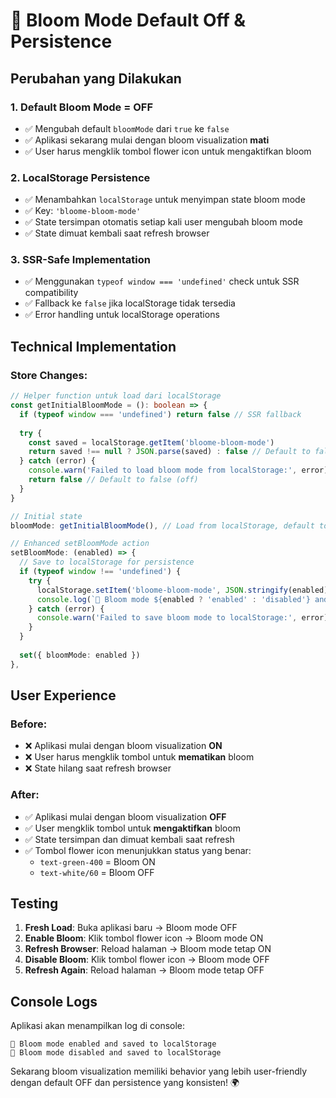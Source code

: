 # 🌸 Bloom Mode Default Off & Persistence

## Perubahan yang Dilakukan

### 1. **Default Bloom Mode = OFF**
- ✅ Mengubah default `bloomMode` dari `true` ke `false`
- ✅ Aplikasi sekarang mulai dengan bloom visualization **mati**
- ✅ User harus mengklik tombol flower icon untuk mengaktifkan bloom

### 2. **LocalStorage Persistence**
- ✅ Menambahkan `localStorage` untuk menyimpan state bloom mode
- ✅ Key: `'bloome-bloom-mode'`
- ✅ State tersimpan otomatis setiap kali user mengubah bloom mode
- ✅ State dimuat kembali saat refresh browser

### 3. **SSR-Safe Implementation**
- ✅ Menggunakan `typeof window === 'undefined'` check untuk SSR compatibility
- ✅ Fallback ke `false` jika localStorage tidak tersedia
- ✅ Error handling untuk localStorage operations

## Technical Implementation

### Store Changes:
```typescript
// Helper function untuk load dari localStorage
const getInitialBloomMode = (): boolean => {
  if (typeof window === 'undefined') return false // SSR fallback
  
  try {
    const saved = localStorage.getItem('bloome-bloom-mode')
    return saved !== null ? JSON.parse(saved) : false // Default to false (off)
  } catch (error) {
    console.warn('Failed to load bloom mode from localStorage:', error)
    return false // Default to false (off)
  }
}

// Initial state
bloomMode: getInitialBloomMode(), // Load from localStorage, default to false (off)

// Enhanced setBloomMode action
setBloomMode: (enabled) => {
  // Save to localStorage for persistence
  if (typeof window !== 'undefined') {
    try {
      localStorage.setItem('bloome-bloom-mode', JSON.stringify(enabled))
      console.log(`🌸 Bloom mode ${enabled ? 'enabled' : 'disabled'} and saved to localStorage`)
    } catch (error) {
      console.warn('Failed to save bloom mode to localStorage:', error)
    }
  }
  
  set({ bloomMode: enabled })
},
```

## User Experience

### Before:
- ❌ Aplikasi mulai dengan bloom visualization **ON**
- ❌ User harus mengklik tombol untuk **mematikan** bloom
- ❌ State hilang saat refresh browser

### After:
- ✅ Aplikasi mulai dengan bloom visualization **OFF**
- ✅ User mengklik tombol untuk **mengaktifkan** bloom
- ✅ State tersimpan dan dimuat kembali saat refresh
- ✅ Tombol flower icon menunjukkan status yang benar:
  - `text-green-400` = Bloom ON
  - `text-white/60` = Bloom OFF

## Testing

1. **Fresh Load**: Buka aplikasi baru → Bloom mode OFF
2. **Enable Bloom**: Klik tombol flower icon → Bloom mode ON
3. **Refresh Browser**: Reload halaman → Bloom mode tetap ON
4. **Disable Bloom**: Klik tombol flower icon → Bloom mode OFF  
5. **Refresh Again**: Reload halaman → Bloom mode tetap OFF

## Console Logs

Aplikasi akan menampilkan log di console:
```
🌸 Bloom mode enabled and saved to localStorage
🌸 Bloom mode disabled and saved to localStorage
```

Sekarang bloom visualization memiliki behavior yang lebih user-friendly dengan default OFF dan persistence yang konsisten! 🌍

